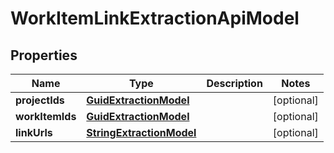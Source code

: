 

# WorkItemLinkExtractionApiModel


## Properties

| Name | Type | Description | Notes |
|------------ | ------------- | ------------- | -------------|
|**projectIds** | [**GuidExtractionModel**](GuidExtractionModel.md) |  |  [optional] |
|**workItemIds** | [**GuidExtractionModel**](GuidExtractionModel.md) |  |  [optional] |
|**linkUrls** | [**StringExtractionModel**](StringExtractionModel.md) |  |  [optional] |



